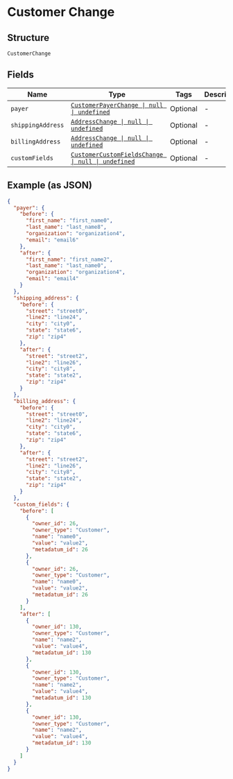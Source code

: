 
# Customer Change

## Structure

`CustomerChange`

## Fields

| Name | Type | Tags | Description |
|  --- | --- | --- | --- |
| `payer` | [`CustomerPayerChange \| null \| undefined`](../../doc/models/customer-payer-change.md) | Optional | - |
| `shippingAddress` | [`AddressChange \| null \| undefined`](../../doc/models/address-change.md) | Optional | - |
| `billingAddress` | [`AddressChange \| null \| undefined`](../../doc/models/address-change.md) | Optional | - |
| `customFields` | [`CustomerCustomFieldsChange \| null \| undefined`](../../doc/models/customer-custom-fields-change.md) | Optional | - |

## Example (as JSON)

```json
{
  "payer": {
    "before": {
      "first_name": "first_name0",
      "last_name": "last_name8",
      "organization": "organization4",
      "email": "email6"
    },
    "after": {
      "first_name": "first_name2",
      "last_name": "last_name0",
      "organization": "organization4",
      "email": "email4"
    }
  },
  "shipping_address": {
    "before": {
      "street": "street0",
      "line2": "line24",
      "city": "city0",
      "state": "state6",
      "zip": "zip4"
    },
    "after": {
      "street": "street2",
      "line2": "line26",
      "city": "city8",
      "state": "state2",
      "zip": "zip4"
    }
  },
  "billing_address": {
    "before": {
      "street": "street0",
      "line2": "line24",
      "city": "city0",
      "state": "state6",
      "zip": "zip4"
    },
    "after": {
      "street": "street2",
      "line2": "line26",
      "city": "city8",
      "state": "state2",
      "zip": "zip4"
    }
  },
  "custom_fields": {
    "before": [
      {
        "owner_id": 26,
        "owner_type": "Customer",
        "name": "name0",
        "value": "value2",
        "metadatum_id": 26
      },
      {
        "owner_id": 26,
        "owner_type": "Customer",
        "name": "name0",
        "value": "value2",
        "metadatum_id": 26
      }
    ],
    "after": [
      {
        "owner_id": 130,
        "owner_type": "Customer",
        "name": "name2",
        "value": "value4",
        "metadatum_id": 130
      },
      {
        "owner_id": 130,
        "owner_type": "Customer",
        "name": "name2",
        "value": "value4",
        "metadatum_id": 130
      },
      {
        "owner_id": 130,
        "owner_type": "Customer",
        "name": "name2",
        "value": "value4",
        "metadatum_id": 130
      }
    ]
  }
}
```

